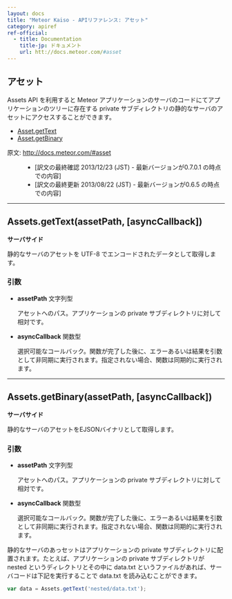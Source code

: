 ```yaml
---
layout: docs
title: "Meteor Kaiso - APIリファレンス: アセット"
category: apiref
ref-official: 
  - title: Documentation
    title-jp: ドキュメント
    url: htt://docs.meteor.com/#asset
---
```


## アセット

Assets API を利用すると Meteor アプリケーションのサーバのコードにてアプリケーションのツリーに存在する private サブディレクトリの静的なサーバのアセットにアクセスすることができます。

*   [Asset.getText](#assets_gettext)
*   [Asset.getBinary](#assets_getbinary)

<dl>
  <dt>原文: <a href="http://docs.meteor.com/#asset">http://docs.meteor.com/#asset</a><dt>
  <dd>
  <ul>
    <li>[訳文の最終確認 2013/12/23 (JST) - 最新バージョンが0.7.0.1 の時点での内容]</li>
    <li>[訳文の最終更新 2013/08/22 (JST) - 最新バージョンが0.6.5 の時点での内容]</li>
  </ul>
  </dd>
</dl>


---
<a name="assets_gettext"></a>
## Assets.getText(assetPath, [asyncCallback])
__サーバサイド__

静的なサーバのアセットを UTF-8 でエンコードされたデータとして取得します。

### 引数

* **assetPath** 文字列型

    アセットへのパス。アプリケーションの private サブディレクトリに対して相対です。

* **asyncCallback** 関数型

    選択可能なコールバック。関数が完了した後に、エラーあるいは結果を引数として非同期に実行されます。指定されない場合、関数は同期的に実行されます。

---
<a name="assets_getbinary"></a>
## Assets.getBinary(assetPath, [asyncCallback])
__サーバサイド__

静的なサーバのアセットをEJSONバイナリとして取得します。

### 引数

* **assetPath** 文字列型

    アセットへのパス。アプリケーションの private サブディレクトリに対して相対です。

* **asyncCallback** 関数型

    選択可能なコールバック。関数が完了した後に、エラーあるいは結果を引数として非同期に実行されます。指定されない場合、関数は同期的に実行されます。


静的なサーバのあっセットはアプリケーションの private サブディレクトリに配置されます。たとえば、アプリケーションの private サブディレクトリが nested というディレクトリとその中に data.txt というファイルがあれば、サーバコードは下記を実行することで data.txt を読み込むことができます。

~~~ javascript
var data = Assets.getText('nested/data.txt');
~~~
